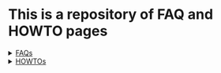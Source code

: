 # This is a repository of FAQ and HOWTO pages

<details><summary><u>FAQs</u></summary>

* [Ignition](FAQ-Ignition)
* [Basic Wiring and Connections](FAQ-Basic-Wiring-and-Connections)

</details>

<details><summary><u>HOWTOs</u></summary>

* [Asking Questions](HOWTO-ask-questions)
* [Contributing to Documentation](HOWTO-contribute-to-documentation)
* [Create a TunerStudio Project](HOWTO-create-tunerstudio-project)
* [Direct Firmware Update](HOWTO-DFU)
* [Help rusEFI](HOWTO-help-rusEFI)
* [Join Slack](HOWTO-join-slack-channel)
* [Quick Start](HOWTO-quick-start)
* [Update Firmware](HOWTO-Update-Firmware)
* [Upload a Tune](HOWTO-upload-tune)
* [Search the Wiki](HOWTO-Search-on-rusEFI-wiki)
* [Online Authorisation Tokens](HOWTO-set-rusEFI-Online-authentication-token)

</details>